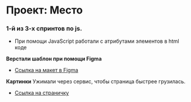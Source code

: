 # Проект: Место

### 1-й из 3-х спринтов по js.
* При помощи JavaScript работали с атрибутами элементов в html коде

**Верстали шаблон при помощи Figma**

* [Ссылка на макет в Figma](https://www.figma.com/file/2cn9N9jSkmxD84oJik7xL7/JavaScript.-Sprint-4?node-id=0%3A1)

**Картинки**
Ужимали через сервис, чтобы страница быстрее грузилась.

* [Ссылка на страничку](https://turistik75rus.github.io/mesto/)
